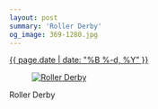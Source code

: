 ```yaml
---
layout: post
summary: 'Roller Derby'
og_image: 369-1280.jpg
---
```


<p>
 <time>
  <a href="/369">
   {{ page.date | date: "%B %-d, %Y" }}
  </a>
 </time>
 <a href="/369">
  <figure data-taken="9/15/2014">
   <img alt="Roller Derby" sizes="(min-width: 700px) 50vw, calc(100vw - 2rem)" src="{{ site.assets_url }}/369-640.jpg" srcset="{{ site.assets_url }}/369-1280.jpg 1280w, {{ site.assets_url }}/369-960.jpg 960w, {{ site.assets_url }}/369-640.jpg 640w, {{ site.assets_url }}/369-320.jpg 320w"/>
  </figure>
 </a>
 <span>
  Roller Derby
 </span>
</p>
